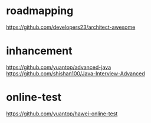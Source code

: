# roadmapping
https://github.com/developers23/architect-awesome


# inhancement
https://github.com/yuantop/advanced-java
https://github.com/shishan100/Java-Interview-Advanced

# online-test
https://github.com/yuantop/hawei-online-test
